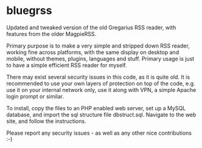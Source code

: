 # bluegrss

Updated and tweaked version of the old Gregarius RSS reader, with features from the older MagpieRSS.

Primary purpose is to make a very simple and stripped down RSS reader, working fine across platforms, with the same display on desktop and mobile, without themes, plugins, languages and stuff.
Primary usage is just to have a simple efficient RSS reader for myself.

There may exist several security issues in this code, as it is quite old. It is recommended to use your own layers of protection on top of the code, e.g. use it on your internal network only, use it along with VPN, a simple Apache login prompt or similar.

To install, copy the files to an PHP enabled web server, set up a MySQL database, and import the sql structure file dbstruct.sql. Navigate to the web site, and follow the instructions.

Please report any security issues - as well as any other nice contributions :-)
